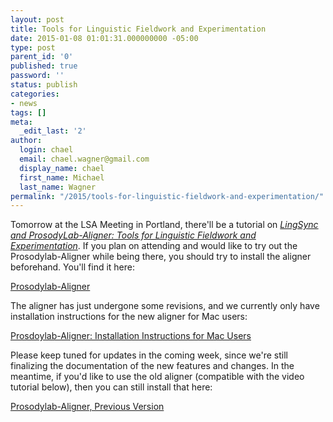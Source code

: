 ```yaml
---
layout: post
title: Tools for Linguistic Fieldwork and Experimentation
date: 2015-01-08 01:01:31.000000000 -05:00
type: post
parent_id: '0'
published: true
password: ''
status: publish
categories:
- news
tags: []
meta:
  _edit_last: '2'
author:
  login: chael
  email: chael.wagner@gmail.com
  display_name: chael
  first_name: Michael
  last_name: Wagner
permalink: "/2015/tools-for-linguistic-fieldwork-and-experimentation/"
---
```

Tomorrow at the LSA Meeting in Portland, there'll be a tutorial on _[LingSync and ProsodyLab-Aligner: Tools for Linguistic Fieldwork and Experimentation](http://www.linguisticsociety.org/session/tutorial-lingsync-and-prosodylab-aligner-tools-linguistic-fieldwork-and-experimentation)_. If you plan on attending and would like to try out the Prosodylab-Aligner while being there, you should try to install the aligner beforehand. You'll find it here:

[Prosodylab-Aligner](https://github.com/prosodylab/Prosodylab-Aligner)

The aligner has just undergone some revisions, and we currently only have installation instructions for the new aligner for Mac users:

[Prosdoylab-Aligner: Installation Instructions for Mac Users](http://cslu.ohsu.edu/~gormanky/aligner/aligner-tutorial-startup.html)

Please keep tuned for updates in the coming week, since we're still finalizing the documentation of the new features and changes. In the meantime, if you'd like to use the old aligner (compatible with the video tutorial below), then you can still install that here:

[Prosodylab-Aligner, Previous Version](https://github.com/kylebgorman/Prosodylab-Aligner/archive/2204ee08a14ab91007155a09423da1d81d4be420.zip)

